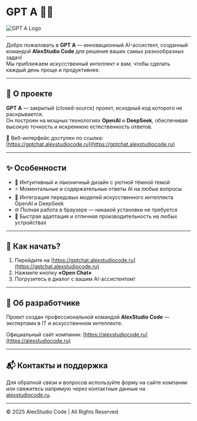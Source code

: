 # GPT A 🤖✨

![GPT A Logo](https://i2.paste.pics/8e296ebef6b8e2b1b6f575a5fd7d45d8.png?trs=8e4cf20051c085572109607f6ef6d8517c596ba85cfcd0b09e9edff1baa9d0f4&rand=0tcXLZakOu.png)

---

Добро пожаловать в **GPT A** — инновационный AI-ассистент, созданный командой **AlexStudio Code** для решения ваших самых разнообразных задач!  
Мы приближаем искусственный интеллект к вам, чтобы сделать каждый день проще и продуктивнее.

---

## 🚀 О проекте

**GPT A** — закрытый (closed-source) проект, исходный код которого не раскрывается.  
Он построен на мощных технологиях **OpenAI** и **DeepSeek**, обеспечивая высокую точность и искреннюю естественность ответов.

🔗 Веб-интерфейс доступен по ссылке:  
[https://gptchat.alexstudiocode.ru](https://gptchat.alexstudiocode.ru)

---

## ✨ Особенности

- 🖤 Интуитивный и лаконичный дизайн с уютной тёмной темой  
- ⚡ Моментальные и содержательные ответы AI на любые вопросы  
- 🤖 Интеграция передовых моделей искусственного интеллекта OpenAI и DeepSeek  
- 🌐 Полная работа в браузере — никакой установки не требуется  
- 📱 Быстрая адаптация и отличная производительность на любых устройствах

---

## 🎯 Как начать?

1. Перейдите на [https://gptchat.alexstudiocode.ru](https://gptchat.alexstudiocode.ru)  
2. Нажмите кнопку **«Open Chat»**  
3. Погрузитесь в диалог с вашим AI-ассистентом!

---

## 🏢 Об разработчике

Проект создан профессиональной командой **AlexStudio Code** — экспертами в IT и искусственном интеллекте.

Официальный сайт компании: [https://alexstudiocode.ru](https://alexstudiocode.ru)

---

## 📬 Контакты и поддержка

Для обратной связи и вопросов используйте форму на сайте компании или свяжитесь напрямую через контактные данные на [alexstudiocode.ru](https://alexstudiocode.ru).

---

© 2025 AlexStudio Code | All Rights Reserved 
